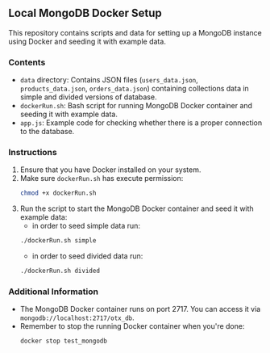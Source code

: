 ## Local MongoDB Docker Setup

This repository contains scripts and data for setting up a MongoDB instance using Docker and seeding it with example data.

### Contents

- `data` directory: Contains JSON files (`users_data.json`, `products_data.json`, `orders_data.json`) containing collections data in simple and divided versions of database.
- `dockerRun.sh`: Bash script for running MongoDB Docker container and seeding it with example data.
- `app.js`: Example code for checking whether there is a proper connection to the database.

### Instructions

1. Ensure that you have Docker installed on your system.
2. Make sure `dockerRun.sh` has execute permission:
   ```bash
   chmod +x dockerRun.sh
   ```
3. Run the script to start the MongoDB Docker container and seed it with example data:
   - in order to seed simple data run:
   ```bash
   ./dockerRun.sh simple
   ```
   - in order to seed divided data run:
   ```bash
   ./dockerRun.sh divided
   ```

### Additional Information

- The MongoDB Docker container runs on port 2717. You can access it via `mongodb://localhost:2717/otx_db`.
- Remember to stop the running Docker container when you're done:
  ```bash
  docker stop test_mongodb
  ```